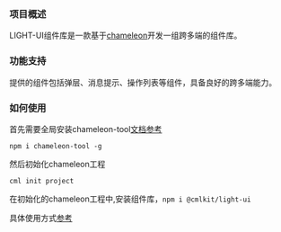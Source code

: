 ### 项目概述

LIGHT-UI组件库是一款基于[chameleon](https://github.com/didi/chameleon)开发一组跨多端的组件库。

### 功能支持

提供的组件包括弹层、消息提示、操作列表等组件，具备良好的跨多端能力。

### 如何使用

首先需要全局安装chameleon-tool[文档参考](https://cmljs.org/#/)

```
npm i chameleon-tool -g
```

然后初始化chameleon工程

```
cml init project
```

在初始化的chameleon工程中,安装组件库，`npm i @cmlkit/light-ui`

具体使用方式[参考](https://cmljs.org/#/)
